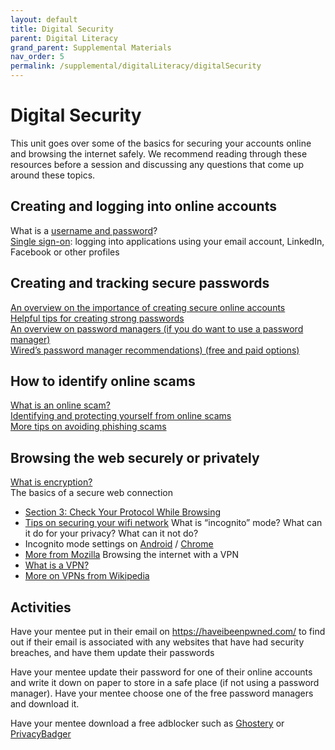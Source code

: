 ```yaml
---
layout: default
title: Digital Security
parent: Digital Literacy
grand_parent: Supplemental Materials
nav_order: 5
permalink: /supplemental/digitalLiteracy/digitalSecurity
---
```


# Digital Security

This unit goes over some of the basics for securing your accounts online and browsing the internet safely. We recommend reading through these resources before a session and discussing any questions that come up around these topics.

## Creating and logging into online accounts

What is a <a href="https://techterms.com/definition/username#:~:text=A%20username%20is%20a%20name,someone%20on%20a%20computer%20system.&text=This%20username%2Fpassword%20combination%20is,enter%20your%20username%20and%20password" target="_blank">username and password</a>?<br>
<a href="https://searchsecurity.techtarget.com/definition/single-sign-on" target="_blank">Single sign-on</a>: logging into applications using your email account, LinkedIn, Facebook or other profiles

## Creating and tracking secure passwords

<a href="https://www.cnet.com/how-to/9-rules-for-strong-passwords-how-to-create-and-remember-your-login-credentials/" target="_blank">An overview on the importance of creating secure online accounts</a><br>
<a href="https://support.google.com/accounts/answer/32040?hl=en) (if you do not want to use a password manager" target="_blank">Helpful tips for creating strong passwords</a><br>
<a href="https://www.consumerreports.org/digital-security/everything-you-need-to-know-about-password-managers/" target="_blank">An overview on password managers  (if you do want to use a password manager)</a><br>
<a href="https://www.wired.com/story/best-password-managers/" target="_blank">Wired’s password manager recommendations) (free and paid options)</a><br>

## How to identify online scams

<a href="https://heimdalsecurity.com/blog/top-online-scams/" target="_blank">What is an online scam?</a><br>
<a href="https://www.scamwatch.gov.au/get-help/protect-yourself-from-scams#how-to-spot-a-fake" target="_blank">Identifying and protecting yourself from online scams</a><br>
<a href="https://www.consumer.ftc.gov/articles/how-recognize-and-avoid-phishing-scams" target="_blank">More tips on avoiding phishing scams</a>

## Browsing the web securely or privately

<a href="https://digitalguardian.com/blog/what-data-encryption" target="_blank">What is encryption?</a><br>
The basics of a secure web connection

- <a href="https://www.makeuseof.com/tag/3-ways-check-security-internet-connection/#:~:text=You%20can%20tell%20if%20a,you%20that%20it's%20using%20HTTPS." target="_blank">Section 3: Check Your Protocol While Browsing</a>
- <a href="https://www.netspotapp.com/how-to-change-wifi-name.html" target="_blank">Tips on securing your wifi network</a>
  What is “incognito” mode? What can it do for your privacy? What can it not do?
- Incognito mode settings on <a href="https://support.google.com/chrome/answer/7440301?co=GENIE.Platform%3DAndroid&hl=en" target="_blank">Android</a> / <a href="https://www.androidauthority.com/what-is-incognito-mode-1116441/" target="_blank">Chrome</a>
- <a href="https://www.mozilla.org/en-US/firefox/browsers/incognito-browser/" target="_blank">More from Mozilla</a>
  Browsing the internet with a VPN
- <a href="https://www.howtogeek.com/133680/htg-explains-what-is-a-vpn/" target="_blank">What is a VPN?</a>
- <a href="https://en.wikipedia.org/wiki/Virtual_private_network" target="_blank">More on VPNs from Wikipedia</a>

## Activities

Have your mentee put in their email on <a href="https://haveibeenpwned.com/" target="_blank">https://haveibeenpwned.com/</a> to find out if their email is associated with any websites that have had security breaches, and have them update their passwords

Have your mentee update their password for one of their online accounts and write it down on paper to store in a safe place (if not using a password manager).
Have your mentee choose one of the free password managers and download it.

Have your mentee download a free adblocker such as <a href="https://privacybadger.org/" target="_blank">Ghostery</a> or <a href="https://www.ghostery.com/ghostery-browser-extension" target="_blank">PrivacyBadger</a>
